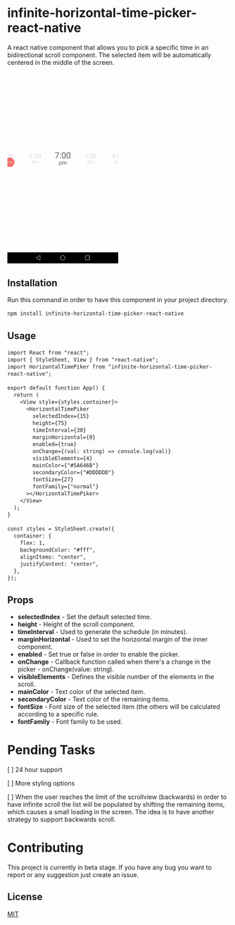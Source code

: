 # infinite-horizontal-time-picker-react-native

A react native component that allows you to pick a specific time in an bidirectional scroll component. The selected item will be automatically centered in the middle of the screen.

<img src="resources/scroll.gif" height="50%" width="50%"/>

## Installation

Run this command in order to have this component in your project directory.

```bash
npm install infinite-horizontal-time-picker-react-native
```

## Usage
```
import React from "react";
import { StyleSheet, View } from "react-native";
import HorizontalTimePiker from "infinite-horizontal-time-picker-react-native";

export default function App() {
  return (
    <View style={styles.container}>
      <HorizontalTimePiker
        selectedIndex={15}
        height={75}
        timeInterval={30}
        marginHorizontal={0}
        enabled={true}
        onChange={(val: string) => console.log(val)}
        visibleElements={4}
        mainColor={"#5A646B"}
        secondaryColor={"#DDDDDD"}
        fontSize={27}
        fontFamily={"normal"}
      ></HorizontalTimePiker>
    </View>
  );
}

const styles = StyleSheet.create({
  container: {
    flex: 1,
    backgroundColor: "#fff",
    alignItems: "center",
    justifyContent: "center",
  },
});
```
## Props
* **selectedIndex** - Set the default selected time.
* **height** - Height of the scroll component.
* **timeInterval** - Used to generate the schedule (in minutes).
* **marginHorizontal** - Used to set the horizontal margin of the inner component.
* **enabled** - Set true or false in order to enable the picker.
* **onChange** - Callback function called when there's a change in the picker - onChange(value: string).
* **visibleElements** - Defines the visible number of the elements in the scroll.
* **mainColor** - Text color of the selected item.
* **secondaryColor** - Text color of the remaining items.
* **fontSize** - Font size of the selected item (the others will be calculated according to a specific rule.
* **fontFamily** - Font family to be used.

# Pending Tasks
[ ] 24 hour support

[ ] More styling options

[ ] When the user reaches the limit of the scrollview (backwards) in order to have infinite scroll the list will be populated by shifting the remaining items, which causes a small loading in the screen. The idea is to have another strategy to support backwards scroll.

# Contributing
This project is currently in beta stage. If you have any bug you want to report or any suggestion just create an issue.

## License
[MIT](https://choosealicense.com/licenses/mit/)
